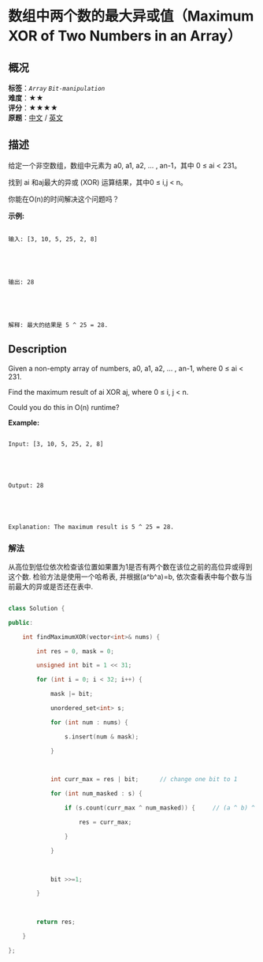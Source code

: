 # 数组中两个数的最大异或值（Maximum XOR of Two Numbers in an Array）
## 概况
**标签**：*`Array`*  *`Bit-manipulation`*<br>
**难度**：★★<br>
**评分**：★★★★<br>
**原题**：[中文](https://leetcode-cn.com/problems/maximum-xor-of-two-numbers-in-an-array) / [英文](https://leetcode.com/problems/maximum-xor-of-two-numbers-in-an-array)
## 描述

给定一个非空数组，数组中元素为 a0, a1, a2, &hellip; , an-1，其中 0 &le; ai < 231。



找到 ai 和aj最大的异或 (XOR) 运算结果，其中0 &le; i,j < n。



你能在O(n)的时间解决这个问题吗？



**示例:**

```

输入: [3, 10, 5, 25, 2, 8]





输出: 28





解释: 最大的结果是 5 ^ 25 = 28.

```



## Description

Given a non-empty array of numbers, a0, a1, a2, … , an-1, where 0 &le; ai < 231.



Find the maximum result of ai XOR aj, where 0 &le; i, j < n.



Could you do this in O(n) runtime?



**Example:**

```

Input: [3, 10, 5, 25, 2, 8]





Output: 28





Explanation: The maximum result is 5 ^ 25 = 28.

```



### 解法

从高位到低位依次检查该位置如果置为1是否有两个数在该位之前的高位异或得到这个数. 检验方法是使用一个哈希表, 并根据(a^b^a)=b, 依次查看表中每个数与当前最大的异或是否还在表中.

```c++

class Solution {

public:

    int findMaximumXOR(vector<int>& nums) {

        int res = 0, mask = 0;

        unsigned int bit = 1 << 31;

        for (int i = 0; i < 32; i++) {

            mask |= bit;

            unordered_set<int> s;

            for (int num : nums) {

                s.insert(num & mask);

            }

            

            int curr_max = res | bit;      // change one bit to 1

            for (int num_masked : s) {

                if (s.count(curr_max ^ num_masked)) {     // (a ^ b) ^ a = b

                    res = curr_max;

                }

            }

            

            bit >>=1;

        }

        

        return res;

    }

};

```